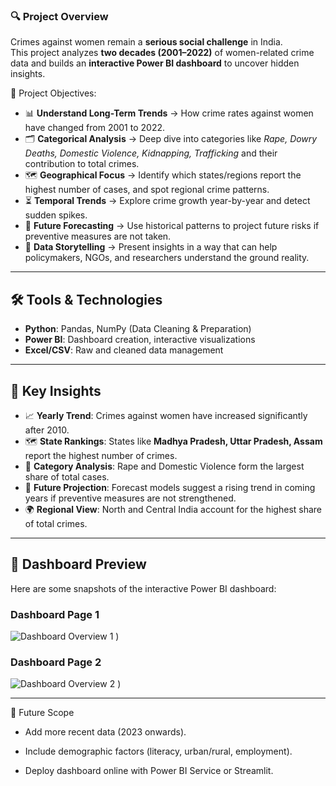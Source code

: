 ### 🔍 Project Overview
Crimes against women remain a **serious social challenge** in India.  
This project analyzes **two decades (2001–2022)** of women-related crime data and builds an **interactive Power BI dashboard** to uncover hidden insights.  

📌 Project Objectives:  
- 📊 **Understand Long-Term Trends** → How crime rates against women have changed from 2001 to 2022.  
- 🗂 **Categorical Analysis** → Deep dive into categories like *Rape, Dowry Deaths, Domestic Violence, Kidnapping, Trafficking* and their contribution to total crimes.  
- 🗺 **Geographical Focus** → Identify which states/regions report the highest number of cases, and spot regional crime patterns.  
- ⏳ **Temporal Trends** → Explore crime growth year-by-year and detect sudden spikes.  
- 🔮 **Future Forecasting** → Use historical patterns to project future risks if preventive measures are not taken.  
- 🧾 **Data Storytelling** → Present insights in a way that can help policymakers, NGOs, and researchers understand the ground reality.  


---

## 🛠 Tools & Technologies
- **Python**: Pandas, NumPy (Data Cleaning & Preparation)  
- **Power BI**: Dashboard creation, interactive visualizations  
- **Excel/CSV**: Raw and cleaned data management  

---

## 🔑 Key Insights
- 📈 **Yearly Trend**: Crimes against women have increased significantly after 2010.  
- 🗺️ **State Rankings**: States like **Madhya Pradesh, Uttar Pradesh, Assam** report the highest number of crimes.  
- 🧾 **Category Analysis**: Rape and Domestic Violence form the largest share of total cases.  
- 🔮 **Future Projection**: Forecast models suggest a rising trend in coming years if preventive measures are not strengthened.  
- 🌍 **Regional View**: North and Central India account for the highest share of total crimes.  

---

## 📸 Dashboard Preview
Here are some snapshots of the interactive Power BI dashboard:

### Dashboard Page 1

![Dashboard Overview 1]("C:\Users\sumit\OneDrive\Pictures\Documents\Women_crimeset\Dashboard_Images\dashboard_overview_1.png")
)

### Dashboard Page 2

![Dashboard Overview 2]("C:\Users\sumit\OneDrive\Pictures\Documents\Women_crimeset\Dashboard_Images\dashboard_overview_page2.png")
)

---

🚀 Future Scope

* Add more recent data (2023 onwards).

* Include demographic factors (literacy, urban/rural, employment).

* Deploy dashboard online with Power BI Service or Streamlit.

